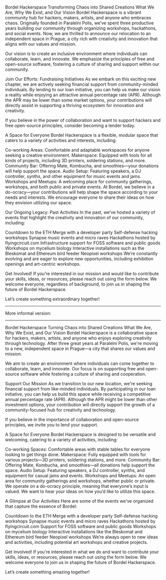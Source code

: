 Bordel Hackerspace
Transforming Chaos into Shared Creations
What We Are, Why We Exist, and Our Vision
Bordel Hackerspace is a vibrant community hub for hackers, makers, artists, and anyone who embraces chaos. Originally founded in Paralelni Polis, we’ve spent three productive years building our community through organizing workshops, hackathons, and social events. Now, we are thrilled to announce our relocation to an independent space in Prague, a city rich with creativity and innovation that aligns with our values and mission.

Our vision is to create an inclusive environment where individuals can collaborate, learn, and innovate. We emphasize the principles of free and open-source software, fostering a culture of sharing and support within our community.

Join Our Efforts: Fundraising Initiatives
As we embark on this exciting new chapter, we are actively seeking financial support from community-minded individuals. By lending to our loan initiative, you can help us make our vision a reality while enjoying an attractive annual percentage rate (APR). Although the APR may be lower than some market options, your contributions will directly assist in supporting a thriving ecosystem for innovation and creativity.

If you believe in the power of collaboration and want to support hackers and free open-source principles, consider becoming a lender today.

A Space for Everyone
Bordel Hackerspace is a flexible, modular space that caters to a variety of activities and interests, including:

Co-working Areas: Comfortable and adaptable workspaces for anyone seeking a creative environment.
Makerspace: Equipped with tools for all kinds of projects, including 3D printers, soldering stations, and more.
Community Bar: Offering Mate, Kombucha, and smoothies—your donations will help support the space.
Audio Setup: Featuring speakers, a DJ controller, synths, and other equipment for music events and jams.
Workshops and Meetups: A welcoming place for community gatherings, workshops, and both public and private events.
At Bordel, we believe in a do-ocracy—your contributions will help shape the space according to your needs and interests. We encourage everyone to share their ideas on how they envision utilizing our space.

Our Ongoing Legacy: Past Activities
In the past, we’ve hosted a variety of events that highlight the creativity and innovation of our community, including:

Countdown to the ETH Merge with a developer party
Self-defense hacking workshops
Synapse music events and micro raves
Hackathons hosted by flyingcircuit.com
Infrastructure support for FOSS software and public goods
Workshops on mycelium biology
Interactive installations such as the Bleskomat and Ethereum bird feeder
Neopixel workshops
We’re constantly evolving and are eager to explore new opportunities, including exhibition openings and art-centric workshops.

Get Involved!
If you’re interested in our mission and would like to contribute your skills, ideas, or resources, please reach out using the form below. We welcome everyone, regardless of background, to join us in shaping the future of Bordel Hackerspace.

Let’s create something extraordinary together! 



---

More informal version:

---

Bordel Hackerspace
Turning Chaos into Shared Creations
What We Are, Why We Exist, and Our Vision
Bordel Hackerspace is a collaborative space for hackers, makers, artists, and anyone who enjoys exploring creativity through technology. After three great years at Paralelni Polis, we're moving to a new, independent space in Prague—a city that shares our values and mission.

We aim to create an environment where individuals can come together to collaborate, learn, and innovate. Our focus is on supporting free and open-source software while fostering a culture of sharing and cooperation.

Support Our Mission
As we transition to our new location, we're seeking financial support from like-minded individuals. By participating in our loan initiative, you can help us build this space while receiving a competitive annual percentage rate (APR). Although the APR might be lower than other investment options, your contribution will directly support the growth of a community-focused hub for creativity and technology.

If you believe in the importance of collaboration and open-source principles, we invite you to lend your support.

A Space for Everyone
Bordel Hackerspace is designed to be versatile and welcoming, catering to a variety of activities, including:

Co-working Spaces: Comfortable areas with stable tables for everyone looking to get things done.
Makerspace: Fully equipped with tools for various projects—3D printers, soldering stations, and more.
Community Bar: Offering Mate, Kombucha, and smoothies—all donations help support the space.
Audio Setup: Featuring speakers, a DJ controller, synths, and equipment for casual jams and events.
Workshops and Meetups: An open area for community gatherings and workshops, whether public or private.
We operate on a do-ocracy principle, meaning that everyone’s input is valued. We want to hear your ideas on how you’d like to utilize this space.

A Glimpse at Our Activities
Here are some of the events we've organized that capture the essence of Bordel:

Countdown to the ETH Merge with a developer party
Self-defense hacking workshops
Synapse music events and micro raves
Hackathons hosted by flyingcircuit.com
Support for FOSS software and public goods
Workshops on mycelium biology
Interactive installations like the Bleskomat and Ethereum bird feeder
Neopixel workshops
We’re always open to new ideas and activities, including potential art workshops and creative projects.

Get Involved!
If you're interested in what we do and want to contribute your skills, ideas, or resources, please reach out using the form below. We welcome everyone to join us in shaping the future of Bordel Hackerspace.

Let’s create something amazing together!